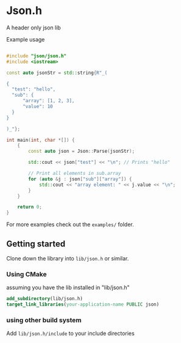 Json.h
=================================

A header only json lib

Example usage

```c++

#include "json/json.h"
#include <iostream>

const auto jsonStr = std::string{R"_(

{
  "test": "hello",
  "sub": {
      "array": [1, 2, 3],
      "value": 10
  }
}

)_"};

int main(int, char *[]) {
    {
        const auto json = Json::Parse(jsonStr);

        std::cout << json["test"] << "\n"; // Prints "hello"

        // Print all elements in sub.array
        for (auto &j : json["sub"]["array"]) {
            std::cout << "array element: " << j.value << "\n";
        }
    }

    return 0;
}

```

For more examples check out the `examples/` folder.

Getting started
--------------------

Clone down the library into `lib/json.h` or similar.

### Using CMake

assuming you have the lib installed in "lib/json.h"
```cmake
add_subdirectory(lib/json.h)
target_link_libraries(your-application-name PUBLIC json)
```


### using other build system

Add `lib/json.h/include` to your include directories

